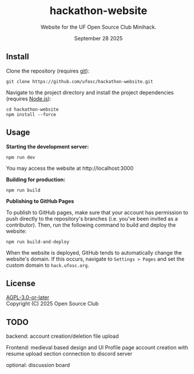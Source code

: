 <div align="center">
<h1>hackathon-website</h1>

<!-- <img src="https://github.com/user-attachments/assets/69302e62-b454-4a84-906e-3a176fa347f3" width="100%" height="90%" /> -->

Website for the UF Open Source Club Minihack.

September 28 2025 
</div>

## Install
Clone the repository (requires [git](https://git-scm.com/)):
```
git clone https://github.com/ufosc/hackathon-website.git
```

Navigate to the project directory and install the project dependencies (requires [Node.js](https://nodejs.org/en)):
```
cd hackathon-website
npm install --force
```
## Usage
<b>Starting the development server:</b>
```
npm run dev
```
You may access the website at http://localhost:3000

<b>Building for production:</b>
```
npm run build
```

<b>Publishing to GitHub Pages</b>

To publish to GitHub pages, make sure that your account has permission to push directly to the repository's branches (i.e. you've been invited as a contributor). Then, run the following command to build and deploy the website:
```
npm run build-and-deploy
```
When the website is deployed, GitHub tends to automatically change the website's domain. If this occurs, navigate to `Settings > Pages` and set the custom domain to `hack.ufosc.org`.

## License
[AGPL-3.0-or-later](LICENSE) <br/>
Copyright (C) 2025 Open Source Club

## TODO
backend:
    account creation/deletion
    file upload

Frontend:
    medieval based design and UI
    Profile page
    account creation with resume upload section
    connection to discord server

optional:
    discussion board 